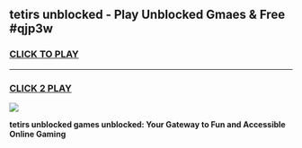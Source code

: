
## tetirs unblocked - Play Unblocked Gmaes & Free #qjp3w
<h3>
<a href="https://news.freeplayer.one?title=tetirs_unblocked&ref=24F">CLICK TO PLAY</a></h3>
<hr>

<h3>
<a href="https://news.freeplayer.one?title=tetirs_unblocked&ref=24F">CLICK 2 PLAY</a>
  
</h3>

<a href="https://news.freeplayer.one?title=tetirs_unblocked&ref=24F/"><img src="https://clearcache.store/games.png"></a>


**tetirs unblocked games unblocked: Your Gateway to Fun and Accessible Online Gaming**
